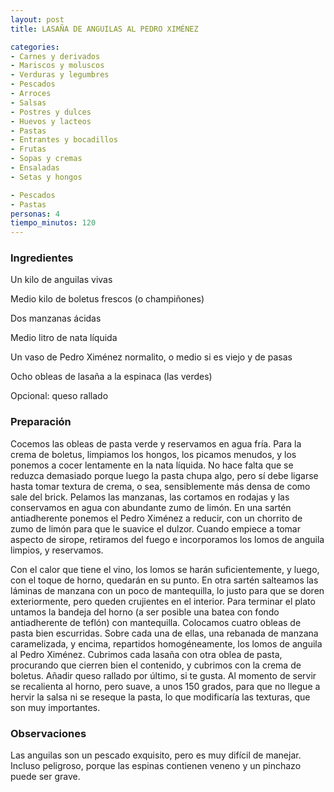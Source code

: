 ```yaml
---
layout: post
title: LASAÑA DE ANGUILAS AL PEDRO XIMÉNEZ

categories:
- Carnes y derivados
- Mariscos y moluscos
- Verduras y legumbres
- Pescados
- Arroces
- Salsas
- Postres y dulces
- Huevos y lacteos
- Pastas
- Entrantes y bocadillos
- Frutas
- Sopas y cremas
- Ensaladas
- Setas y hongos

- Pescados
- Pastas
personas: 4 
tiempo_minutos: 120 
---
```

<h3>Ingredientes</h3>
Un kilo de anguilas vivas

Medio kilo de boletus frescos (o champiñones)

Dos manzanas ácidas

Medio litro de nata líquida

Un vaso de Pedro Ximénez normalito, o medio si es viejo y de pasas

Ocho obleas de lasaña a la espinaca (las verdes)

Opcional: queso rallado

<h3>Preparación</h3>
Cocemos las obleas de pasta verde y reservamos en agua fría. Para la crema de boletus, limpiamos los hongos, los picamos menudos, y los ponemos a cocer lentamente en la nata líquida. No hace falta que se reduzca demasiado porque luego la pasta chupa algo, pero sí debe ligarse hasta tomar textura de crema, o sea, sensiblemente más densa de como sale del brick. Pelamos las manzanas, las cortamos en rodajas y las conservamos en agua con abundante zumo de limón. En una sartén antiadherente ponemos el Pedro Ximénez a reducir, con un chorrito de zumo de limón para que le suavice el dulzor. Cuando empiece a tomar aspecto de sirope, retiramos del fuego e incorporamos los lomos de anguila limpios, y reservamos.

Con el calor que tiene el vino, los lomos se harán suficientemente, y luego, con el toque de horno, quedarán en su punto. En otra sartén salteamos las láminas de manzana con un poco de mantequilla, lo justo para que se doren exteriormente, pero queden crujientes en el interior. Para terminar el plato untamos la bandeja del horno (a ser posible una batea con fondo antiadherente de teflón) con mantequilla. Colocamos cuatro obleas de pasta bien escurridas. Sobre cada una de ellas, una rebanada de manzana caramelizada, y encima, repartidos homogéneamente, los lomos de anguila al Pedro Ximénez. Cubrimos cada lasaña con otra oblea de pasta, procurando que cierren bien el contenido, y cubrimos con la crema de boletus. Añadir queso rallado por último, si te gusta. Al momento de servir se recalienta al horno, pero suave, a unos 150 grados, para que no llegue a hervir la salsa ni se reseque la pasta, lo que modificaría las texturas, que son muy importantes.

<h3>Observaciones</h3>
Las anguilas son un pescado exquisito, pero es muy difícil de manejar. Incluso peligroso, porque las espinas contienen veneno y un pinchazo puede ser grave.

